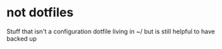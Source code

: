 # not dotfiles

Stuff that isn't a configuration dotfile living in ~/ but is still helpful to have backed up
